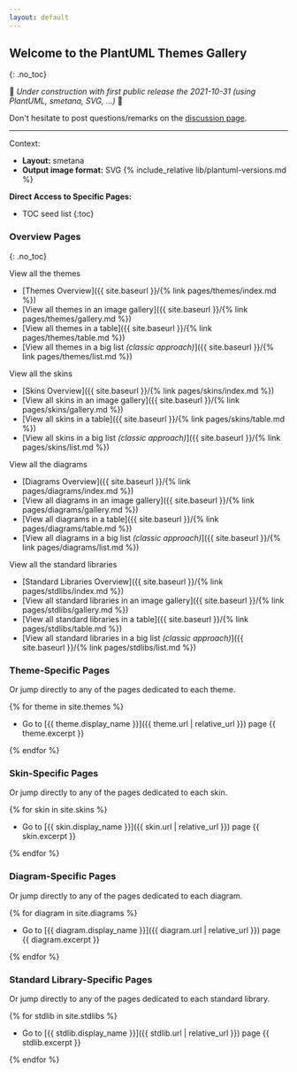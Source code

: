 ```yaml
---
layout: default
---
```

## Welcome to the PlantUML Themes Gallery
{: .no_toc}

🚧 _Under construction with first public release the 2021-10-31 (using PlantUML, smetana, SVG, ...)_ 🚧

Don't hesitate to post questions/remarks on the [discussion page](https://github.com/The-Lum/puml-themes-gallery/discussions).

---

Context:

- **Layout:** smetana
- **Output image format:** SVG
{% include_relative lib/plantuml-versions.md %}

**Direct Access to Specific Pages:**

* TOC seed list
{:toc}

### Overview Pages
{: .no_toc}

View all the themes

* [Themes Overview]({{ site.baseurl }}/{% link pages/themes/index.md %})
* [View all themes in an image gallery]({{ site.baseurl }}/{% link pages/themes/gallery.md %})
* [View all themes in a table]({{ site.baseurl }}/{% link pages/themes/table.md %})
* [View all themes in a big list _(classic approach)_]({{ site.baseurl }}/{% link pages/themes/list.md %})

View all the skins

* [Skins Overview]({{ site.baseurl }}/{% link pages/skins/index.md %})
* [View all skins in an image gallery]({{ site.baseurl }}/{% link pages/skins/gallery.md %})
* [View all skins in a table]({{ site.baseurl }}/{% link pages/skins/table.md %})
* [View all skins in a big list _(classic approach)_]({{ site.baseurl }}/{% link pages/skins/list.md %})

View all the diagrams

* [Diagrams Overview]({{ site.baseurl }}/{% link pages/diagrams/index.md %})
* [View all diagrams in an image gallery]({{ site.baseurl }}/{% link pages/diagrams/gallery.md %})
* [View all diagrams in a table]({{ site.baseurl }}/{% link pages/diagrams/table.md %})
* [View all diagrams in a big list _(classic approach)_]({{ site.baseurl }}/{% link pages/diagrams/list.md %})
 
View all the standard libraries

* [Standard Libraries Overview]({{ site.baseurl }}/{% link pages/stdlibs/index.md %})
* [View all standard libraries in an image gallery]({{ site.baseurl }}/{% link pages/stdlibs/gallery.md %})
* [View all standard libraries in a table]({{ site.baseurl }}/{% link pages/stdlibs/table.md %})
* [View all standard libraries in a big list _(classic approach)_]({{ site.baseurl }}/{% link pages/stdlibs/list.md %})

### Theme-Specific Pages

Or jump directly to any of the pages dedicated to each theme.

{% for theme in site.themes %}

* Go to [{{ theme.display_name }}]({{ theme.url | relative_url }}) page
  {{ theme.excerpt }}

{% endfor %}

### Skin-Specific Pages

Or jump directly to any of the pages dedicated to each skin.

{% for skin in site.skins %}

* Go to [{{ skin.display_name }}]({{ skin.url | relative_url }}) page
  {{ skin.excerpt }}

{% endfor %}

### Diagram-Specific Pages

Or jump directly to any of the pages dedicated to each diagram.

{% for diagram in site.diagrams %}

* Go to [{{ diagram.display_name }}]({{ diagram.url | relative_url }}) page
  {{ diagram.excerpt }}

{% endfor %}

### Standard Library-Specific Pages

Or jump directly to any of the pages dedicated to each standard library.

{% for stdlib in site.stdlibs %}

* Go to [{{ stdlib.display_name }}]({{ stdlib.url | relative_url }}) page
  {{ stdlib.excerpt }}

{% endfor %}

